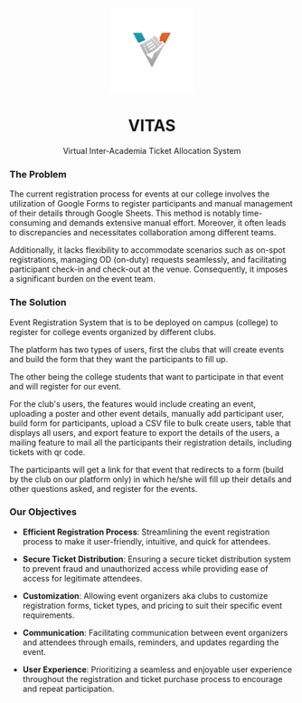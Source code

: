 <p align="center">
  <img src="./.github/logo.png" width="150" height="150" />
</p>
<h1 align="center">VITAS</h1>
<p align="center">Virtual Inter-Academia Ticket Allocation System</p>

### The Problem
The current registration process for events at our college involves the utilization of Google Forms to register participants and manual management of their details through Google Sheets. This method is notably time-consuming and demands extensive manual effort. Moreover, it often leads to discrepancies and necessitates collaboration among different teams.

Additionally, it lacks flexibility to accommodate scenarios such as on-spot registrations, managing OD (on-duty) requests seamlessly, and facilitating participant check-in and check-out at the venue. Consequently, it imposes a significant burden on the event team.

### The Solution
Event Registration System that is to be deployed on campus (college) to register for college events organized by different clubs.

The platform has two types of users, first the clubs that will create events and build the form that they want the participants to fill up.

The other being the college students that want to participate in that event and will register for our event.

For the club's users, the features would include creating an event, uploading a poster and other event details, manually add participant user, build form for participants, upload a CSV file to bulk create users, table that displays all users, and export feature to export the details of the users, a mailing feature to mail all the participants their registration details, including tickets with qr code.

The participants will get a link for that event that redirects to a form (build by the club on our platform only) in which he/she will fill up their details and other questions asked, and register for the events.

### Our Objectives

- __Efficient Registration Process__: Streamlining the event registration process to make it user-friendly, intuitive, and quick for attendees.

- __Secure Ticket Distribution__: Ensuring a secure ticket distribution system to prevent fraud and unauthorized access while providing ease of access for legitimate attendees.

- __Customization__: Allowing event organizers aka clubs to customize registration forms, ticket types, and pricing to suit their specific event requirements.

- __Communication__: Facilitating communication between event organizers and attendees through emails, reminders, and updates regarding the event.

- __User Experience__: Prioritizing a seamless and enjoyable user experience throughout the registration and ticket purchase process to encourage and repeat participation.
